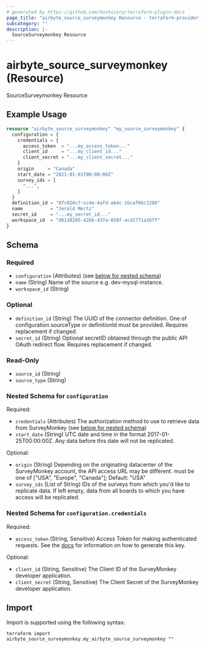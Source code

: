 ```yaml
---
# generated by https://github.com/hashicorp/terraform-plugin-docs
page_title: "airbyte_source_surveymonkey Resource - terraform-provider-airbyte"
subcategory: ""
description: |-
  SourceSurveymonkey Resource
---
```


# airbyte_source_surveymonkey (Resource)

SourceSurveymonkey Resource

## Example Usage

```terraform
resource "airbyte_source_surveymonkey" "my_source_surveymonkey" {
  configuration = {
    credentials = {
      access_token  = "...my_access_token..."
      client_id     = "...my_client_id..."
      client_secret = "...my_client_secret..."
    }
    origin     = "Canada"
    start_date = "2021-01-01T00:00:00Z"
    survey_ids = [
      "...",
    ]
  }
  definition_id = "8fc026c7-cc4e-4afd-ab4c-1bcaf66c1286"
  name          = "Jerald Mertz"
  secret_id     = "...my_secret_id..."
  workspace_id  = "d6138285-42bb-437a-858f-acd1771a16ff"
}
```

<!-- schema generated by tfplugindocs -->
## Schema

### Required

- `configuration` (Attributes) (see [below for nested schema](#nestedatt--configuration))
- `name` (String) Name of the source e.g. dev-mysql-instance.
- `workspace_id` (String)

### Optional

- `definition_id` (String) The UUID of the connector definition. One of configuration.sourceType or definitionId must be provided. Requires replacement if changed.
- `secret_id` (String) Optional secretID obtained through the public API OAuth redirect flow. Requires replacement if changed.

### Read-Only

- `source_id` (String)
- `source_type` (String)

<a id="nestedatt--configuration"></a>
### Nested Schema for `configuration`

Required:

- `credentials` (Attributes) The authorization method to use to retrieve data from SurveyMonkey (see [below for nested schema](#nestedatt--configuration--credentials))
- `start_date` (String) UTC date and time in the format 2017-01-25T00:00:00Z. Any data before this date will not be replicated.

Optional:

- `origin` (String) Depending on the originating datacenter of the SurveyMonkey account, the API access URL may be different. must be one of ["USA", "Europe", "Canada"]; Default: "USA"
- `survey_ids` (List of String) IDs of the surveys from which you'd like to replicate data. If left empty, data from all boards to which you have access will be replicated.

<a id="nestedatt--configuration--credentials"></a>
### Nested Schema for `configuration.credentials`

Required:

- `access_token` (String, Sensitive) Access Token for making authenticated requests. See the <a href="https://docs.airbyte.io/integrations/sources/surveymonkey">docs</a> for information on how to generate this key.

Optional:

- `client_id` (String, Sensitive) The Client ID of the SurveyMonkey developer application.
- `client_secret` (String, Sensitive) The Client Secret of the SurveyMonkey developer application.

## Import

Import is supported using the following syntax:

```shell
terraform import airbyte_source_surveymonkey.my_airbyte_source_surveymonkey ""
```
